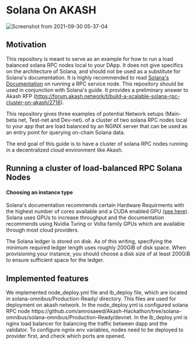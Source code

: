 # Solana On AKASH

![Screenshot from 2021-09-30 05-37-04](https://user-images.githubusercontent.com/82784007/135428104-01eebb1d-04b2-4f09-8efe-b7aa9c9167a6.png)

## Motivation
This repository is meant to serve as an example for how to run a load balanced solana RPC nodes local to your DApp. It does not give specifics on the 
architecture of Solana, and should not be used as a substitute for Solana's documentation. It is highly recommended to 
read [Solana's Documentation](https://docs.solana.com/running-validator) on running a RPC service node. This repository 
should be used in conjunction with Solana's guide. It provides a preliminary answer to Akash RFP (https://forum.akash.network/t/build-a-scalable-solana-rpc-cluster-on-akash/2716).

This repository gives three examples of potential Network setups (Main-beta net, Test-net and Dev-net). of a cluster of two solana RPC nodes local to your app that are load balanced by an NGINX server that can be used 
as an entry point for querying on-chain Solana data.

The end goal of this guide is to have a cluster of solana RPC nodes running in a decentralized cloud environment like Akash.
 
## Running a cluster of load-balanced RPC Solana Nodes
#### Choosing an instance type
Solana's documentation recommends certain Hardware Requirments with the highest number of cores available and a CUDA enabled GPU 
([see here](https://docs.solana.com/running-validator/validator-reqs)). Solana uses GPUs to increase throughput and 
the documentation recommends using Nvidia Turing or Volta family GPUs which are available through most cloud providers. 

The Solana ledger is stored on disk. As of this writing, specifying the minimum required ledger length uses roughly 
200GiB of disk space. When provisioning your instance, you should choose a disk size of at least 200GiB to ensure 
sufficient space for the ledger.
## Implemented features

<p>
  We implemented node_deploy.yml file and lb_deploy file, which are located in solana-omnibus/Production-Ready/ directory. This files are used for deployment on akash network. In the node_deploy.yml is configured solana RPC node https://github.com/amrosaeed/Akash-Hackathon/tree/solana-omnibus/solana-omnibus/Production-Ready/devnet. In the lb_deploy.yml is nginx load balancer for balancing the traffic between dapp and the validator. To configure ngnix env variables, nodes need to be deployed to provider first, and check which ports are opened.
</p>

